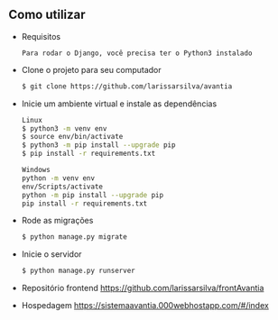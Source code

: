 ## Como utilizar
* Requisitos
  ``` 
  Para rodar o Django, você precisa ter o Python3 instalado
  ```
* Clone o projeto para seu computador
  ```bash
  $ git clone https://github.com/larissarsilva/avantia
  ```
* Inicie um ambiente virtual e instale as dependências
  ```bash
  Linux
  $ python3 -m venv env
  $ source env/bin/activate
  $ python3 -m pip install --upgrade pip
  $ pip install -r requirements.txt

  Windows
  python -m venv env
  env/Scripts/activate
  python -m pip install --upgrade pip
  pip install -r requirements.txt
  ```
* Rode as migrações
  ```bash
  $ python manage.py migrate
  ```
* Inicie o servidor
  ```bash
  $ python manage.py runserver
  ```

* Repositório frontend
  https://github.com/larissarsilva/frontAvantia
  
* Hospedagem
  https://sistemaavantia.000webhostapp.com/#/index
   
